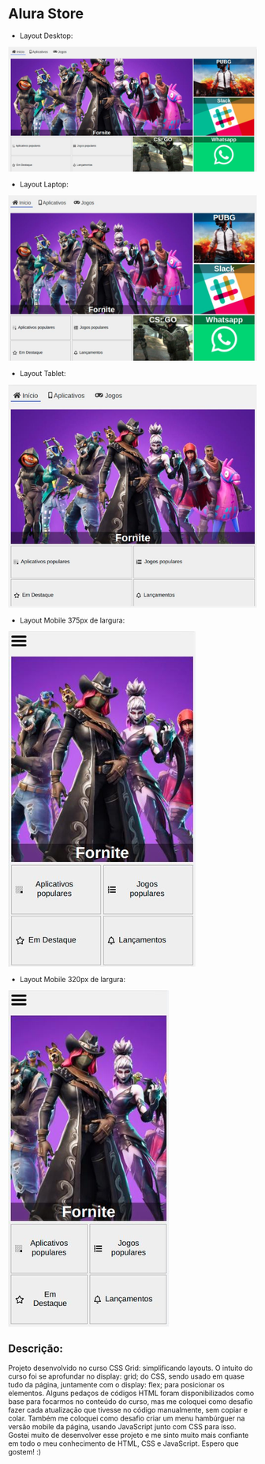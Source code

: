 # Alura Store

- Layout Desktop:

![Print do layout para dispositivos desktop](./prints/desktop.jpg)

- Layout Laptop:

![Print do layout para dispositivos laptop](./prints/laptop.jpg)

- Layout Tablet:

![Print do layout para dispositivos tablet](./prints/tablet.jpg)

- Layout Mobile 375px de largura:

![Print do layout para dispositivos móveis com 375px de largura ou mais](./prints/mobile-w-375px.jpg)

- Layout Mobile 320px de largura:

![Print do layout para dispositivos móveis com 320px de largura ou mais](./prints/mobile-w-320px.jpg)

## Descrição:

Projeto desenvolvido no curso CSS Grid: simplificando layouts. O intuito do curso foi se aprofundar no display: grid; do CSS, sendo usado em quase tudo da página, juntamente com o display: flex; para posicionar os elementos. Alguns pedaços de códigos HTML foram disponibilizados como base para focarmos no conteúdo do curso, mas me coloquei como desafio fazer cada atualização que tivesse no código manualmente, sem copiar e colar. Também me coloquei como desafio criar um menu hambúrguer na versão mobile da página, usando JavaScript junto com CSS para isso. Gostei muito de desenvolver esse projeto e me sinto muito mais confiante em todo o meu conhecimento de HTML, CSS e JavaScript. Espero que gostem! :)